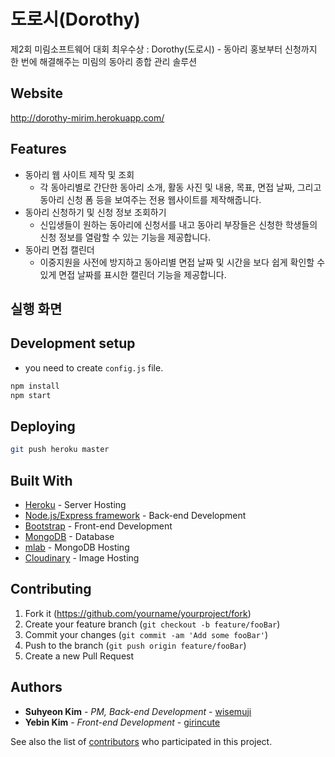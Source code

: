 # 도로시(Dorothy)

제2회 미림소프트웨어 대회 최우수상 : Dorothy(도로시) - 동아리 홍보부터 신청까지 한 번에 해결해주는 미림의 동아리 종합 관리 솔루션

## Website

http://dorothy-mirim.herokuapp.com/

## Features

* 동아리 웹 사이트 제작 및 조회
    * 각 동아리별로 간단한 동아리 소개, 활동 사진 및 내용, 목표, 면접 날짜, 그리고 동아리 신청 폼 등을 보여주는 전용 웹사이트를 제작해줍니다.
* 동아리 신청하기 및 신청 정보 조회하기
    * 신입생들이 원하는 동아리에 신청서를 내고 동아리 부장들은 신청한 학생들의 신청 정보를 열람할 수 있는 기능을 제공합니다.
* 동아리 면접 캘린더
    * 이중지원을 사전에 방지하고 동아리별 면접 날짜 및 시간을 보다 쉽게 확인할 수 있게 면접 날짜를 표시한 캘린더 기능을 제공합니다.

## 실행 화면


## Development setup

* you need to create `config.js` file.

```sh
npm install
npm start
```

## Deploying

```sh
git push heroku master
```

## Built With

* [Heroku](https://www.heroku.com/) - Server Hosting
* [Node.js/Express framework](https://expressjs.com/ko/) - Back-end Development
* [Bootstrap](https://getbootstrap.com/) - Front-end Development
* [MongoDB](https://www.mongodb.com/) - Database
* [mlab](https://mlab.com/) - MongoDB Hosting
* [Cloudinary](https://cloudinary.com/) - Image Hosting

## Contributing

1. Fork it (<https://github.com/yourname/yourproject/fork>)
2. Create your feature branch (`git checkout -b feature/fooBar`)
3. Commit your changes (`git commit -am 'Add some fooBar'`)
4. Push to the branch (`git push origin feature/fooBar`)
5. Create a new Pull Request

## Authors

* **Suhyeon Kim** - *PM, Back-end Development* - [wisemuji](https://github.com/wisemuji)
* **Yebin Kim** - *Front-end Development* - [girincute](https://github.com/girincute)

See also the list of [contributors](https://github.com/wisemuji/Dorothy_server/contributors) who participated in this project.

